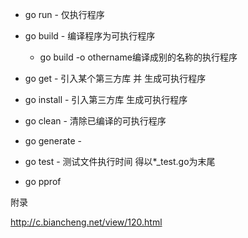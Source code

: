 - go run  - 仅执行程序
- go build  - 编译程序为可执行程序
  - go build -o othername编译成别的名称的执行程序

- go get   - 引入某个第三方库 并 生成可执行程序
- go install  - 引入第三方库 生成可执行程序
- go clean - 清除已编译的可执行程序
- go generate  - 
- go test - 测试文件执行时间  得以*_test.go为末尾
- go pprof 



附录

http://c.biancheng.net/view/120.html